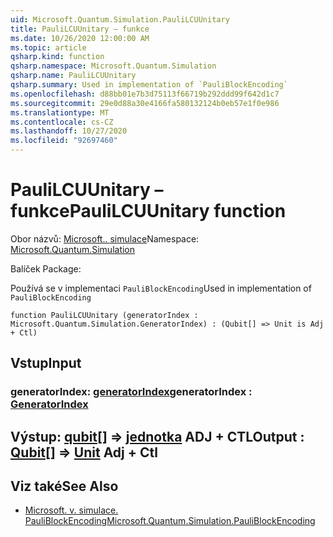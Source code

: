 ```yaml
---
uid: Microsoft.Quantum.Simulation.PauliLCUUnitary
title: PauliLCUUnitary – funkce
ms.date: 10/26/2020 12:00:00 AM
ms.topic: article
qsharp.kind: function
qsharp.namespace: Microsoft.Quantum.Simulation
qsharp.name: PauliLCUUnitary
qsharp.summary: Used in implementation of `PauliBlockEncoding`
ms.openlocfilehash: d88bb01e7b3d75113f66719b292ddd99f642d1c7
ms.sourcegitcommit: 29e0d88a30e4166fa580132124b0eb57e1f0e986
ms.translationtype: MT
ms.contentlocale: cs-CZ
ms.lasthandoff: 10/27/2020
ms.locfileid: "92697460"
---
```

# <a name="paulilcuunitary-function"></a><span data-ttu-id="b1c43-102">PauliLCUUnitary – funkce</span><span class="sxs-lookup"><span data-stu-id="b1c43-102">PauliLCUUnitary function</span></span>

<span data-ttu-id="b1c43-103">Obor názvů: [Microsoft.. simulace](xref:Microsoft.Quantum.Simulation)</span><span class="sxs-lookup"><span data-stu-id="b1c43-103">Namespace: [Microsoft.Quantum.Simulation](xref:Microsoft.Quantum.Simulation)</span></span>

<span data-ttu-id="b1c43-104">Balíček [](https://nuget.org/packages/)</span><span class="sxs-lookup"><span data-stu-id="b1c43-104">Package: [](https://nuget.org/packages/)</span></span>


<span data-ttu-id="b1c43-105">Používá se v implementaci `PauliBlockEncoding`</span><span class="sxs-lookup"><span data-stu-id="b1c43-105">Used in implementation of `PauliBlockEncoding`</span></span>

```qsharp
function PauliLCUUnitary (generatorIndex : Microsoft.Quantum.Simulation.GeneratorIndex) : (Qubit[] => Unit is Adj + Ctl)
```


## <a name="input"></a><span data-ttu-id="b1c43-106">Vstup</span><span class="sxs-lookup"><span data-stu-id="b1c43-106">Input</span></span>

### <a name="generatorindex--generatorindex"></a><span data-ttu-id="b1c43-107">generatorIndex: [generatorIndex](xref:Microsoft.Quantum.Simulation.GeneratorIndex)</span><span class="sxs-lookup"><span data-stu-id="b1c43-107">generatorIndex : [GeneratorIndex](xref:Microsoft.Quantum.Simulation.GeneratorIndex)</span></span>





## <a name="output--qubit--unit-adj--ctl"></a><span data-ttu-id="b1c43-108">Výstup: [qubit](xref:microsoft.quantum.lang-ref.qubit)[] => [jednotka](xref:microsoft.quantum.lang-ref.unit) ADJ + CTL</span><span class="sxs-lookup"><span data-stu-id="b1c43-108">Output : [Qubit](xref:microsoft.quantum.lang-ref.qubit)[] => [Unit](xref:microsoft.quantum.lang-ref.unit) Adj + Ctl</span></span>



## <a name="see-also"></a><span data-ttu-id="b1c43-109">Viz také</span><span class="sxs-lookup"><span data-stu-id="b1c43-109">See Also</span></span>

- [<span data-ttu-id="b1c43-110">Microsoft. v. simulace. PauliBlockEncoding</span><span class="sxs-lookup"><span data-stu-id="b1c43-110">Microsoft.Quantum.Simulation.PauliBlockEncoding</span></span>](xref:Microsoft.Quantum.Simulation.PauliBlockEncoding)